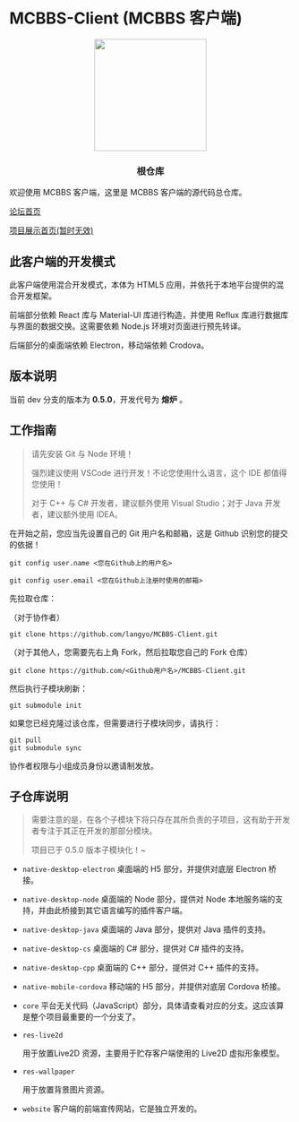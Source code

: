 # MCBBS-Client \(MCBBS 客户端\)

<div align="center">
<a href="http://miao.su/image/HdIbf">
<img src="http://miao.su/images/2018/12/24/447a2b32e7ec7bd5fb486.md.png" width="200" height="200">
</a>
</div>

<div align="center">
<h3>根仓库</h3>
</div>

欢迎使用 MCBBS 客户端，这里是 MCBBS 客户端的源代码总仓库。

[论坛首页](http://www.mcbbs.net)

[项目展示首页(暂时无效)](https://app.langyo.xyz)

## 此客户端的开发模式

此客户端使用混合开发模式，本体为 HTML5 应用，并依托于本地平台提供的混合开发框架。

前端部分依赖 React 库与 Material-UI 库进行构造，并使用 Reflux 库进行数据库与界面的数据交换。这需要依赖 Node.js 环境对页面进行预先转译。

后端部分的桌面端依赖 Electron，移动端依赖 Crodova。

## 版本说明

当前 dev 分支的版本为 **0.5.0**，开发代号为 **熔炉** 。

## 工作指南

> 请先安装 Git 与 Node 环境！
>
> 强烈建议使用 VSCode 进行开发！不论您使用什么语言，这个 IDE 都值得您使用！
>
> 对于 C++ 与 C# 开发者，建议额外使用 Visual Studio；对于 Java 开发者，建议额外使用 IDEA。

在开始之前，您应当先设置自己的 Git 用户名和邮箱，这是 Github 识别您的提交的依据！

```git config user.name <您在Github上的用户名>```

```git config user.email <您在Github上注册时使用的邮箱>```

先拉取仓库：

（对于协作者）

```git clone https://github.com/langyo/MCBBS-Client.git```

（对于其他人，您需要先右上角 Fork，然后拉取您自己的 Fork 仓库）

```git clone https://github.com/<Github用户名>/MCBBS-Client.git```

然后执行子模块刷新：

```git submodule init```

如果您已经克隆过该仓库，但需要进行子模块同步，请执行：

```
git pull
git submodule sync
```

协作者权限与小组成员身份以邀请制发放。

## 子仓库说明

> 需要注意的是，在各个子模块下将只存在其所负责的子项目，这有助于开发者专注于其正在开发的那部分模块。
>
> 项目已于 0.5.0 版本子模块化！~

- ```native-desktop-electron```
  桌面端的 H5 部分，并提供对底层 Electron 桥接。

- ```native-desktop-node```
  桌面端的 Node 部分，提供对 Node 本地服务端的支持，并由此桥接到其它语言编写的插件客户端。

- ```native-desktop-java```
  桌面端的 Java 部分，提供对 Java 插件的支持。

- ```native-desktop-cs```
  桌面端的 C# 部分，提供对 C# 插件的支持。

- ```native-desktop-cpp```
  桌面端的 C++ 部分，提供对 C++ 插件的支持。

- ```native-mobile-cordova```
  移动端的 H5 部分，并提供对底层 Cordova 桥接。

- ```core```
  平台无关代码（JavaScript）部分，具体请查看对应的分支。这应该算是整个项目最重要的一个分支了。

- ```res-live2d```

  用于放置Live2D 资源，主要用于贮存客户端使用的 Live2D 虚拟形象模型。
  
- ```res-wallpaper```

  用于放置背景图片资源。

- ```website```
  客户端的前端宣传网站，它是独立开发的。
